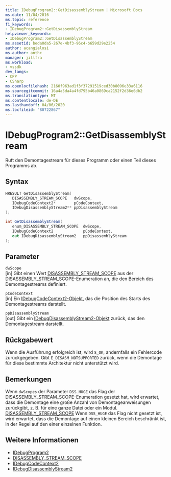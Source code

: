 ```yaml
---
title: IDebugProgram2::GetDisassemblyStream | Microsoft Docs
ms.date: 11/04/2016
ms.topic: reference
f1_keywords:
- IDebugProgram2::GetDisassemblyStream
helpviewer_keywords:
- IDebugProgram2::GetDisassemblyStream
ms.assetid: beda0da5-267e-4bf3-96c4-b659d29e2254
author: acangialosi
ms.author: anthc
manager: jillfra
ms.workload:
- vssdk
dev_langs:
- CPP
- CSharp
ms.openlocfilehash: 2160f963ad1f3f37291519ced30b8096e33a6116
ms.sourcegitcommit: 16a4a5da4a4fd795b46a0869ca2152f2d36e6db2
ms.translationtype: MT
ms.contentlocale: de-DE
ms.lasthandoff: 04/06/2020
ms.locfileid: "80722867"
---
```

# <a name="idebugprogram2getdisassemblystream"></a>IDebugProgram2::GetDisassemblyStream
Ruft den Demontagestream für dieses Programm oder einen Teil dieses Programms ab.

## <a name="syntax"></a>Syntax

```cpp
HRESULT GetDisassemblyStream( 
   DISASSEMBLY_STREAM_SCOPE   dwScope,
   IDebugCodeContext2*        pCodeContext,
   IDebugDisassemblyStream2** ppDisassemblyStream
);
```

```csharp
int GetDisassemblyStream( 
   enum_DISASSEMBLY_STREAM_SCOPE  dwScope,
   IDebugCodeContext2             pCodeContext,
   out IDebugDisassemblyStream2   ppDisassemblyStream
);
```

## <a name="parameters"></a>Parameter
`dwScope`\
[in] Gibt einen Wert [DISASSEMBLY_STREAM_SCOPE](../../../extensibility/debugger/reference/disassembly-stream-scope.md) aus der DISASSEMBLY_STREAM_SCOPE-Enumeration an, die den Bereich des Demontagestreams definiert.

`pCodeContext`\
[in] Ein [IDebugCodeContext2-Objekt,](../../../extensibility/debugger/reference/idebugcodecontext2.md) das die Position des Starts des Demontagestreams darstellt.

`ppDisassemblyStream`\
[out] Gibt ein [IDebugDisassemblyStream2-Objekt](../../../extensibility/debugger/reference/idebugdisassemblystream2.md) zurück, das den Demontagestream darstellt.

## <a name="return-value"></a>Rückgabewert
 Wenn die Ausführung erfolgreich ist, wird `S_OK`, andernfalls ein Fehlercode zurückgegeben. Gibt `E_DISASM_NOTSUPPORTED` zurück, wenn die Demontage für diese bestimmte Architektur nicht unterstützt wird.

## <a name="remarks"></a>Bemerkungen
 Wenn `dwScopes` der Parameter `DSS_HUGE` das Flag der DISASSEMBLY_STREAM_SCOPE-Enumeration gesetzt hat, wird erwartet, dass die Demontage eine große Anzahl von Demontageanweisungen zurückgibt, z. B. für eine ganze Datei oder ein Modul. [DISASSEMBLY_STREAM_SCOPE](../../../extensibility/debugger/reference/disassembly-stream-scope.md) Wenn `DSS_HUGE` das Flag nicht gesetzt ist, wird erwartet, dass die Demontage auf einen kleinen Bereich beschränkt ist, in der Regel auf den einer einzelnen Funktion.

## <a name="see-also"></a>Weitere Informationen
- [IDebugProgram2](../../../extensibility/debugger/reference/idebugprogram2.md)
- [DISASSEMBLY_STREAM_SCOPE](../../../extensibility/debugger/reference/disassembly-stream-scope.md)
- [IDebugCodeContext2](../../../extensibility/debugger/reference/idebugcodecontext2.md)
- [IDebugDisassemblyStream2](../../../extensibility/debugger/reference/idebugdisassemblystream2.md)
